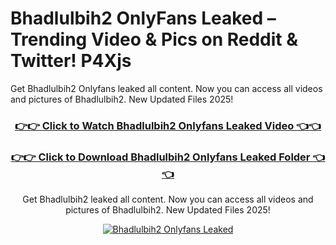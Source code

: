 # Bhadlulbih2 OnlyFans Leaked – Trending Video & Pics on Reddit & Twitter! P4Xjs

Get Bhadlulbih2 Onlyfans leaked all content. Now you can access all videos and pictures of Bhadlulbih2. New Updated Files 2025!  
<div align="center">
  
### [👉👉 Click to Watch Bhadlulbih2 Onlyfans Leaked Video 👈👈](https://links2leaks.com/bhadlulbih2)  
### [👉👉 Click to Download Bhadlulbih2 Onlyfans Leaked Folder 👈👈](https://links2leaks.com/bhadlulbih2)  

Get Bhadlulbih2 leaked all content. Now you can access all videos and pictures of Bhadlulbih2. New Updated Files 2025!  

[![Bhadlulbih2 Onlyfans Leaked](https://i.ibb.co/93hzkbrt/l2l.gif)](https://links2leaks.com/bhadlulbih2)  

</div>
